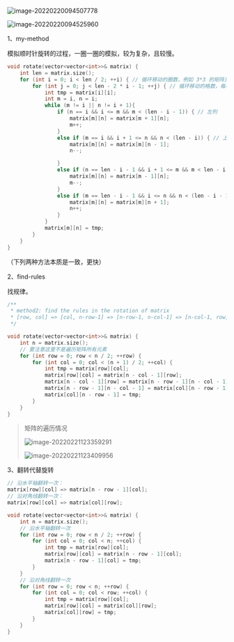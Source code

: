 ![image-20220220094507778](C:\Users\lenovo\AppData\Roaming\Typora\typora-user-images\image-20220220094507778.png)

![image-20220220094525960](C:\Users\lenovo\AppData\Roaming\Typora\typora-user-images\image-20220220094525960.png)





1、my-method

模拟顺时针旋转的过程，一圈一圈的模拟，较为复杂，且较慢。

```cpp
void rotate(vector<vector<int>>& matrix) {
    int len = matrix.size();
    for (int i = 0; i < len / 2; ++i) { // 循环移动的圈数，例如 3*3 的矩阵只要循环移动最外面一圈
        for (int j = 0; j < len - 2 * i - 1; ++j) { // 循环移动的格数，每次一格
            int tmp = matrix[i][i];
            int m = i, n = i;
            while (m != i || n != i + 1){
                if (n == i && i <= m && m < (len - i - 1)) { // 左列
                    matrix[m][n] = matrix[m + 1][n];
                    m++;
                }
                else if (m == i && i + 1 <= n && n < (len - i)) { // 上行
                    matrix[m][n] = matrix[m][n - 1];
                    n--;

                }
                else if (n == len - i - 1 && i + 1 <= m && m < len - i) { // 右列
                    matrix[m][n] = matrix[m - 1][n];
                    m--;
                }
                else if (m == len - i - 1 && i <= n && n < (len - i - 1)) { // 下行
                    matrix[m][n] = matrix[m][n + 1];
                    n++;
                }
            }
            matrix[m][n] = tmp;
        }
    }
}
```

（下列两种方法本质是一致，更快）

2、find-rules

找规律。

```cpp
/**
 * method2: find the rules in the rotation of matrix
 * [row, col] => [col, n-row-1] => [n-row-1, n-col-1] => [n-col-1, row] => [row, col]
 */

void rotate(vector<vector<int>>& matrix) {
    int n = matrix.size();
    // 要注意这里不是遍历矩阵所有元素
    for (int row = 0; row < n / 2; ++row) {
        for (int col = 0; col < (n + 1) / 2; ++col) {
            int tmp = matrix[row][col];
            matrix[row][col] = matrix[n - col - 1][row];
            matrix[n - col - 1][row] = matrix[n - row - 1][n - col - 1];
            matrix[n - row - 1][n - col - 1] = matrix[col][n - row - 1];
            matrix[col][n - row - 1] = tmp;
        }
    }
}
```

>矩阵的遍历情况
>
>![image-20220221123359291](C:\Users\lenovo\AppData\Roaming\Typora\typora-user-images\image-20220221123359291.png)
>
>![image-20220221123409956](C:\Users\lenovo\AppData\Roaming\Typora\typora-user-images\image-20220221123409956.png)

3、翻转代替旋转

```cpp
// 沿水平轴翻转一次：
matrix[row][col] => matrix[n - row - 1][col];
// 沿对角线翻转一次：
matrix[row][col] => matrix[col][row];
```

```cpp
void rotate(vector<vector<int>>& matrix) {
    int n = matrix.size();
    // 沿水平轴翻转一次
    for (int row = 0; row < n / 2; ++row) {
        for (int col = 0; col < n; ++col) {
            int tmp = matrix[row][col];
            matrix[row][col] = matrix[n - row - 1][col];
            matrix[n - row - 1][col] = tmp;
        }
    }
    // 沿对角线翻转一次
    for (int row = 0; row < n; ++row) {
        for (int col = 0; col < row; ++col) {
            int tmp = matrix[row][col];
            matrix[row][col] = matrix[col][row];
            matrix[col][row] = tmp;
        }
    }
}
```

